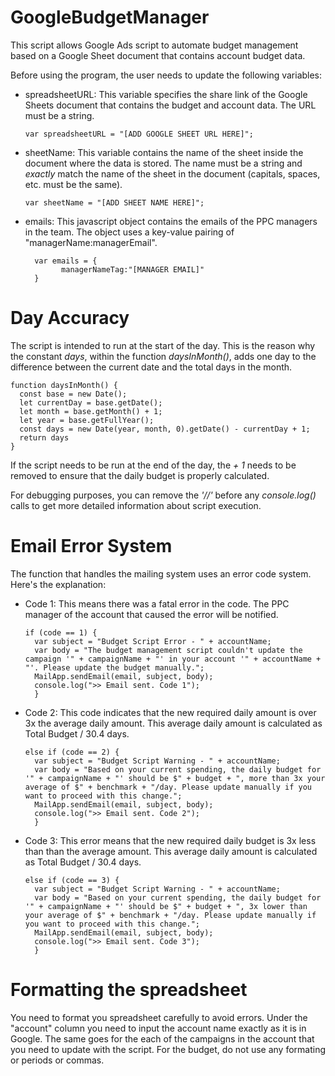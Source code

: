 # GoogleBudgetManager
This script allows Google Ads script to automate budget management based on a Google Sheet document that contains account budget data.

Before using the program, the user needs to update the following variables:
- spreadsheetURL: This variable specifies the share link of the Google Sheets document that contains the budget and account data. The URL must be a string.

      var spreadsheetURL = "[ADD GOOGLE SHEET URL HERE]";

- sheetName: This variable contains the name of the sheet inside the document where the data is stored. The name must be a string and *exactly* match the name of the sheet in the document (capitals, spaces, etc. must be the same).

      var sheetName = "[ADD SHEET NAME HERE]";

- emails: This javascript object contains the emails of the PPC managers in the team. The object uses a key-value pairing of "managerName:managerEmail".

        var emails = {
              managerNameTag:"[MANAGER EMAIL]"
        }
# Day Accuracy

The script is intended to run at the start of the day. This is the reason why the constant *days*, within the function *daysInMonth()*, adds one day to the difference between the current date and the total days in the month.
  
    function daysInMonth() {
      const base = new Date();
      let currentDay = base.getDate();
      let month = base.getMonth() + 1;
      let year = base.getFullYear();
      const days = new Date(year, month, 0).getDate() - currentDay + 1;
      return days
    }

If the script needs to be run at the end of the day, the *+ 1* needs to be removed to ensure that the daily budget is properly calculated.

For debugging purposes, you can remove the *'//'* before any *console.log()* calls to get more detailed information about script execution.

# Email Error System
The function that handles the mailing system uses an error code system. Here's the explanation:
- Code 1: This means there was a fatal error in the code. The PPC manager of the account that caused the error will be notified.

      if (code == 1) {
        var subject = "Budget Script Error - " + accountName;
        var body = "The budget management script couldn't update the campaign '" + campaignName + "' in your account '" + accountName + "'. Please update the budget manually.";
        MailApp.sendEmail(email, subject, body);
        console.log(">> Email sent. Code 1");
        }
  
- Code 2: This code indicates that the new required daily amount is over 3x the average daily amount. This average daily amount is calculated as Total Budget / 30.4 days.

      else if (code == 2) {
        var subject = "Budget Script Warning - " + accountName;
        var body = "Based on your current spending, the daily budget for '" + campaignName + "' should be $" + budget + ", more than 3x your average of $" + benchmark + "/day. Please update manually if you want to proceed with this change.";
        MailApp.sendEmail(email, subject, body);
        console.log(">> Email sent. Code 2");
        }

- Code 3: This error means that the new required daily budget is 3x less than than the average amount. This average daily amount is calculated as Total Budget / 30.4 days. 

      else if (code == 3) {
        var subject = "Budget Script Warning - " + accountName;
        var body = "Based on your current spending, the daily budget for '" + campaignName + "' should be $" + budget + ", 3x lower than your average of $" + benchmark + "/day. Please update manually if you want to proceed with this change.";
        MailApp.sendEmail(email, subject, body);
        console.log(">> Email sent. Code 3");
        }

# Formatting the spreadsheet
You need to format you spreadsheet carefully to avoid errors. Under the "account" column you need to input the account name exactly as it is in Google. The same goes for the each of the campaigns in the account that you need to update with the script. For the budget, do not use any formating or periods or commas.

